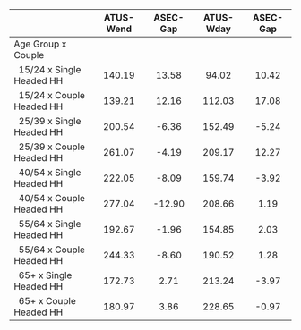 
|                      |    ATUS-Wend |     ASEC-Gap |    ATUS-Wday |     ASEC-Gap |
| -------------------- | :----------: | :----------: | :----------: | :----------: |
| Age Group x Couple   |              |              |              |              |
| &nbsp;&nbsp;15/24 x Single Headed HH |       140.19 |        13.58 |        94.02 |        10.42 |
| &nbsp;&nbsp;15/24 x Couple Headed HH |       139.21 |        12.16 |       112.03 |        17.08 |
| &nbsp;&nbsp;25/39 x Single Headed HH |       200.54 |        -6.36 |       152.49 |        -5.24 |
| &nbsp;&nbsp;25/39 x Couple Headed HH |       261.07 |        -4.19 |       209.17 |        12.27 |
| &nbsp;&nbsp;40/54 x Single Headed HH |       222.05 |        -8.09 |       159.74 |        -3.92 |
| &nbsp;&nbsp;40/54 x Couple Headed HH |       277.04 |       -12.90 |       208.66 |         1.19 |
| &nbsp;&nbsp;55/64 x Single Headed HH |       192.67 |        -1.96 |       154.85 |         2.03 |
| &nbsp;&nbsp;55/64 x Couple Headed HH |       244.33 |        -8.60 |       190.52 |         1.28 |
| &nbsp;&nbsp;65+ x Single Headed HH |       172.73 |         2.71 |       213.24 |        -3.97 |
| &nbsp;&nbsp;65+ x Couple Headed HH |       180.97 |         3.86 |       228.65 |        -0.97 |

